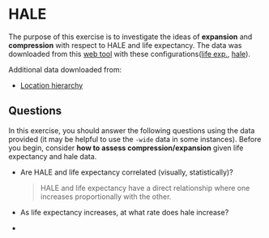 # HALE

The purpose of this exercise is to investigate the ideas of **expansion** and **compression** with respect to HALE and life expectancy. The data was downloaded from this [web tool](http://ghdx.healthdata.org/gbd-results-tool) with these configurations([life exp.](http://ghdx.healthdata.org/gbd-results-tool?params=querytool-permalink/4dde0ac01d08f4064e8432a25222fd70), [hale](http://ghdx.healthdata.org/gbd-results-tool?params=querytool-permalink/804498678fe754b7cab1af238106c9ae)).

Additional data downloaded from:

- [Location hierarchy](http://ghdx.healthdata.org/record/global-burden-disease-study-2015-gbd-2015-location-hierarchies)

## Questions
In this exercise, you should answer the following questions using the data provided (it may be helpful to use the `-wide` data in some instances). Before you begin, consider **how to assess compression/expansion** given life expectancy and hale data.

- Are HALE and life expectancy correlated (visually, statistically)?

	> HALE and life expectancy have a direct relationship where one increases proportionally with the other.
	
- As life expectancy increases, at what rate does hale increase?
- 
